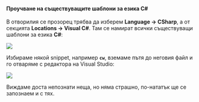 #### Проучване на съществуващите шаблони за езика C#

В отворилия се прозорец трябва да изберем **Language -> CSharp**, а от секцията **Locations -> Visual C#**. Там се намират всички съществуващи шаблони за езика **C#**:

![](/assets/chapter-11-images/01.Code-snippet-03.jpg) 

Избираме някой snippet, например **`cw`**, вземаме пътя до неговия файл и го отваряме с редактора на Visual Studio:

![](/assets/chapter-11-images/01.Code-snippet-04.jpg) 

Виждаме доста непознати неща, но няма страшно, по-нататък ще се запознаем и с тях.